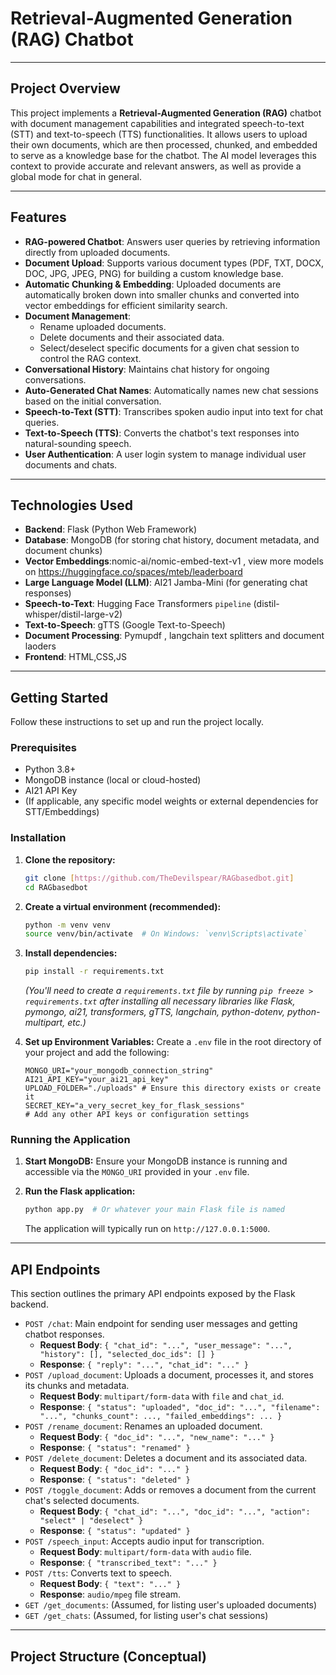 # Retrieval-Augmented Generation (RAG) Chatbot

---

## Project Overview

This project implements a **Retrieval-Augmented Generation (RAG)** chatbot with document management capabilities and integrated speech-to-text (STT) and text-to-speech (TTS) functionalities. It allows users to upload their own documents, which are then processed, chunked, and embedded to serve as a knowledge base for the chatbot. The AI model leverages this context to provide accurate and relevant answers, as well as provide a global mode for chat in general.

---

## Features

* **RAG-powered Chatbot**: Answers user queries by retrieving information directly from uploaded documents.
* **Document Upload**: Supports various document types (PDF, TXT, DOCX, DOC, JPG, JPEG, PNG) for building a custom knowledge base.
* **Automatic Chunking & Embedding**: Uploaded documents are automatically broken down into smaller chunks and converted into vector embeddings for efficient similarity search.
* **Document Management**:
    * Rename uploaded documents.
    * Delete documents and their associated data.
    * Select/deselect specific documents for a given chat session to control the RAG context.
* **Conversational History**: Maintains chat history for ongoing conversations.
* **Auto-Generated Chat Names**: Automatically names new chat sessions based on the initial conversation.
* **Speech-to-Text (STT)**: Transcribes spoken audio input into text for chat queries.
* **Text-to-Speech (TTS)**: Converts the chatbot's text responses into natural-sounding speech.
* **User Authentication**: A user login system to manage individual user documents and chats.

---

## Technologies Used

* **Backend**: Flask (Python Web Framework)
* **Database**: MongoDB (for storing chat history, document metadata, and document chunks)
* **Vector Embeddings**:nomic-ai/nomic-embed-text-v1 , view more models on https://huggingface.co/spaces/mteb/leaderboard
* **Large Language Model (LLM)**: AI21 Jamba-Mini (for generating chat responses)
* **Speech-to-Text**: Hugging Face Transformers `pipeline` (distil-whisper/distil-large-v2)
* **Text-to-Speech**: gTTS (Google Text-to-Speech)
* **Document Processing**: Pymupdf , langchain text splitters and document laoders
* **Frontend**: HTML,CSS,JS

---

## Getting Started

Follow these instructions to set up and run the project locally.

### Prerequisites

* Python 3.8+
* MongoDB instance (local or cloud-hosted)
* AI21 API Key
* (If applicable, any specific model weights or external dependencies for STT/Embeddings)

### Installation

1.  **Clone the repository:**
    ```bash
    git clone [https://github.com/TheDevilspear/RAGbasedbot.git]
    cd RAGbasedbot
    ```

2.  **Create a virtual environment (recommended):**
    ```bash
    python -m venv venv
    source venv/bin/activate  # On Windows: `venv\Scripts\activate`
    ```

3.  **Install dependencies:**
    ```bash
    pip install -r requirements.txt
    ```
    *(You'll need to create a `requirements.txt` file by running `pip freeze > requirements.txt` after installing all necessary libraries like Flask, pymongo, ai21, transformers, gTTS, langchain, python-dotenv, python-multipart, etc.)*

4.  **Set up Environment Variables:**
    Create a `.env` file in the root directory of your project and add the following:
    ```
    MONGO_URI="your_mongodb_connection_string"
    AI21_API_KEY="your_ai21_api_key"
    UPLOAD_FOLDER="./uploads" # Ensure this directory exists or create it
    SECRET_KEY="a_very_secret_key_for_flask_sessions"
    # Add any other API keys or configuration settings
    ```

### Running the Application

1.  **Start MongoDB:**
    Ensure your MongoDB instance is running and accessible via the `MONGO_URI` provided in your `.env` file.

2.  **Run the Flask application:**
    ```bash
    python app.py  # Or whatever your main Flask file is named
    ```
    The application will typically run on `http://127.0.0.1:5000`.

---

## API Endpoints

This section outlines the primary API endpoints exposed by the Flask backend.

* `POST /chat`: Main endpoint for sending user messages and getting chatbot responses.
    * **Request Body**: `{ "chat_id": "...", "user_message": "...", "history": [], "selected_doc_ids": [] }`
    * **Response**: `{ "reply": "...", "chat_id": "..." }`
* `POST /upload_document`: Uploads a document, processes it, and stores its chunks and metadata.
    * **Request Body**: `multipart/form-data` with `file` and `chat_id`.
    * **Response**: `{ "status": "uploaded", "doc_id": "...", "filename": "...", "chunks_count": ..., "failed_embeddings": ... }`
* `POST /rename_document`: Renames an uploaded document.
    * **Request Body**: `{ "doc_id": "...", "new_name": "..." }`
    * **Response**: `{ "status": "renamed" }`
* `POST /delete_document`: Deletes a document and its associated data.
    * **Request Body**: `{ "doc_id": "..." }`
    * **Response**: `{ "status": "deleted" }`
* `POST /toggle_document`: Adds or removes a document from the current chat's selected documents.
    * **Request Body**: `{ "chat_id": "...", "doc_id": "...", "action": "select" | "deselect" }`
    * **Response**: `{ "status": "updated" }`
* `POST /speech_input`: Accepts audio input for transcription.
    * **Request Body**: `multipart/form-data` with `audio` file.
    * **Response**: `{ "transcribed_text": "..." }`
* `POST /tts`: Converts text to speech.
    * **Request Body**: `{ "text": "..." }`
    * **Response**: `audio/mpeg` file stream.
* `GET /get_documents`: (Assumed, for listing user's uploaded documents)
* `GET /get_chats`: (Assumed, for listing user's chat sessions)

---

## Project Structure (Conceptual)
